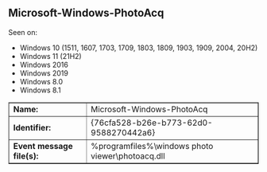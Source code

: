 ## Microsoft-Windows-PhotoAcq

Seen on:
* Windows 10 (1511, 1607, 1703, 1709, 1803, 1809, 1903, 1909, 2004, 20H2)
* Windows 11 (21H2)
* Windows 2016
* Windows 2019
* Windows 8.0
* Windows 8.1

<table border="1" class="docutils">
  <tbody>
    <tr>
      <td><b>Name:</b></td>
      <td>Microsoft-Windows-PhotoAcq</td>
    </tr>
    <tr>
      <td><b>Identifier:</b></td>
      <td>{76cfa528-b26e-b773-62d0-9588270442a6}</td>
    </tr>
    <tr>
      <td><b>Event message file(s):</b></td>
      <td>%programfiles%\windows photo viewer\photoacq.dll</td>
    </tr>
  </tbody>
</table>

&nbsp;

